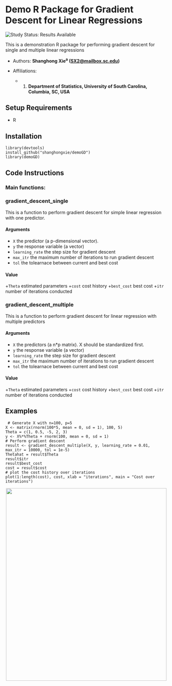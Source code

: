 
# Demo R Package for Gradient Descent for Linear Regressions

<img src="https://img.shields.io/badge/Study%20Status-Results%20Available-yellow.svg" alt="Study Status: Results Available"> 

This is a demonstration R package for performing gradient descent for single and multiple linear regressions


- Authors: **Shanghong Xie<sup>a</sup> (SX2@mailbox.sc.edu)</sup>**

- Affiliations:
   + 1. **Department of Statistics, University of South Carolina, Columbia, SC, USA**



## Setup Requirements
- R

## Installation

```
library(devtools)
install_github("shanghongxie/demoGD")
library(demoGD)
```


## Code Instructions


### Main functions: 
### gradient_descent_single 
This is a function to perform gradient descent for simple linear regression with one predictor.
#### Arguments
+ `X`	the predictor (a p-dimensional vector).
+ `y`	the response variable (a vector)
+ `learning_rate`	the step size for gradient descent
+ `max_itr`	the maximum number of iterations to run gradient descent
+ `tol`	the tolearnace between current and best cost

#### Value
+`Theta` estimated parameters
+`cost` cost history
+`best_cost` best cost
+`itr` number of iterations conducted

### gradient_descent_multiple
This is a function to perform gradient descent for linear regression with multiple predictors
#### Arguments
+ `X`	the predictors (a n*p matrix). X should be standardized first.
+ `y`	the response variable (a vector)
+ `learning_rate`	the step size for gradient descent
+ `max_itr`	the maximum number of iterations to run gradient descent
+ `tol`	the tolearnace between current and best cost

#### Value
+`Theta` estimated parameters
+`cost` cost history
+`best_cost` best cost
+`itr` number of iterations conducted


 ## Examples
``` 
 # Generate X with n=100, p=5
X <- matrix(rnorm(100*5, mean = 0, sd = 1), 100, 5)
Theta = c(1, 0.5, -5, 2, 3)
y <- X%*%Theta + rnorm(100, mean = 0, sd = 1)
# Perform gradient descent
result <- gradient_descent_multiple(X, y, learning_rate = 0.01, max_itr = 10000, tol = 1e-5)
Thetahat = result$Theta
result$itr
result$best_cost
cost = result$cost
# plot the cost history over iterations
plot(1:length(cost), cost, xlab = "iterations", main = "Cost over iterations")
```

<p align="center">
<img src="https://github.com/shanghongxie/demoGD/costhistory.png" width="500" height="600">
</p>



